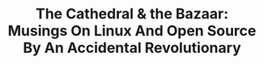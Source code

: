 ---
title: "The Cathedral & the Bazaar: Musings On Linux And Open Source By An Accidental Revolutionary"
authors: Eric S. Raymond
link: https://www.amazon.com/Cathedral-Bazaar-Musings-Accidental-Revolutionary/dp/0596001088?&_encoding=UTF8&tag=lawsofsoftwar-20&linkCode=ur2&linkId=f6fd5393e16732fd608e42e74fa05f4d&camp=1789&creative=9325
---